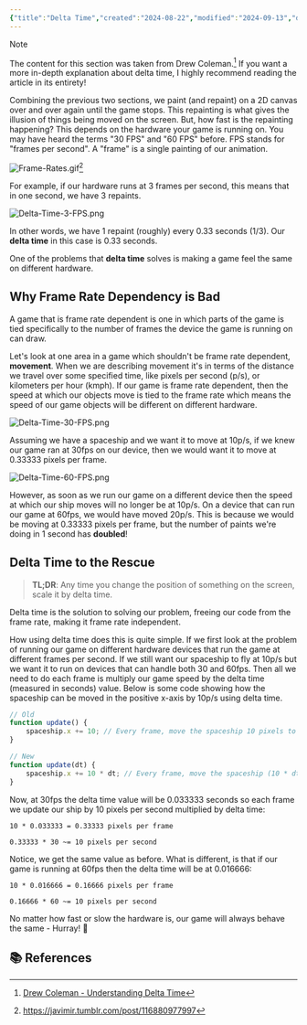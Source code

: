 ```yaml
---
{"title":"Delta Time","created":"2024-08-22","modified":"2024-09-13","dg-publish":true,"permalink":"/40-software/game-programming/delta-time/","dgPassFrontmatter":true,"updated":"2024-09-13"}
---
```



> [!note]
> The content for this section was taken from Drew Coleman.[^1] If you want a more in-depth explanation about delta time, I highly recommend reading the article in its entirety!

Combining the previous two sections, we paint (and repaint) on a 2D canvas over and over again until the game stops. This repainting is what gives the illusion of things being moved on the screen. But, how fast is the repainting happening? This depends on the hardware your game is running on. You may have heard the terms "30 FPS" and "60 FPS" before. FPS stands for "frames per second". A "frame" is a single painting of our animation.

![Frame-Rates.gif](/img/user/00%20System/Assets/Frame-Rates.gif)[^2]

For example, if our hardware runs at 3 frames per second, this means that in one second, we have 3 repaints.

![Delta-Time-3-FPS.png](/img/user/00%20System/Assets/Delta-Time-3-FPS.png)

In other words, we have 1 repaint (roughly) every 0.33 seconds (1/3). Our **delta time** in this case is 0.33 seconds.

One of the problems that **delta time** solves is making a game feel the same on different hardware.

## Why Frame Rate Dependency is Bad

A game that is frame rate dependent is one in which parts of the game is tied specifically to the number of frames the device the game is running on can draw.

Let's look at one area in a game which shouldn't be frame rate dependent, **movement**. When we are describing movement it's in terms of the distance we travel over some specified time, like pixels per second (p/s), or kilometers per hour (kmph). If our game is frame rate dependent, then the speed at which our objects move is tied to the frame rate which means the speed of our game objects will be different on different hardware.

![Delta-Time-30-FPS.png](/img/user/00%20System/Assets/Delta-Time-30-FPS.png)

Assuming we have a spaceship and we want it to move at 10p/s, if we knew our game ran at 30fps on our device, then we would want it to move at 0.33333 pixels per frame.

![Delta-Time-60-FPS.png](/img/user/00%20System/Assets/Delta-Time-60-FPS.png)

However, as soon as we run our game on a different device then the speed at which our ship moves will no longer be at 10p/s. On a device that can run our game at 60fps, we would have moved 20p/s. This is because we would be moving at 0.33333 pixels per frame, but the number of paints we're doing in 1 second has **doubled**!

## Delta Time to the Rescue

> **TL;DR**: Any time you change the position of something on the screen, scale it by delta time.

Delta time is the solution to solving our problem, freeing our code from the frame rate, making it frame rate independent.

How using delta time does this is quite simple. If we first look at the problem of running our game on different hardware devices that run the game at different frames per second. If we still want our spaceship to fly at 10p/s but we want it to run on devices that can handle both 30 and 60fps. Then all we need to do each frame is multiply our game speed by the delta time (measured in seconds) value. Below is some code showing how the spaceship can be moved in the positive x-axis by 10p/s using delta time.

```javascript
// Old
function update() {
	spaceship.x += 10; // Every frame, move the spaceship 10 pixels to the right.
}

// New
function update(dt) {
	spaceship.x += 10 * dt; // Every frame, move the spaceship (10 * dt) pixels to the right.
}
```

Now, at 30fps the delta time value will be 0.033333 seconds so each frame we update our ship by 10 pixels per second multiplied by delta time:

```text
10 * 0.033333 = 0.33333 pixels per frame

0.33333 * 30 ~= 10 pixels per second
```

Notice, we get the same value as before. What is different, is that if our game is running at 60fps then the delta time will be at 0.016666:

```text
10 * 0.016666 = 0.16666 pixels per frame

0.16666 * 60 ~= 10 pixels per second
```

No matter how fast or slow the hardware is, our game will always behave the same - Hurray! 🎉

## 📚 References

[^1]: [Drew Coleman - Understanding Delta Time](https://drewcampbell92.medium.com/understanding-delta-time-b53bf4781a03)
[^2]: <https://javimir.tumblr.com/post/116880977997>

